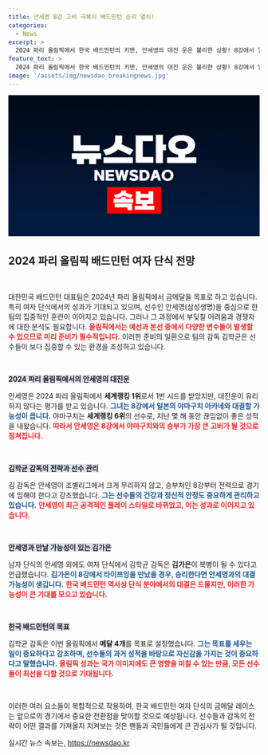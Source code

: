 ```yaml
---
title: 안세영 8강 고비 극복이 배드민턴 승리 열쇠!
categories:
  - News
excerpt: >
  2024 파리 올림픽에서 한국 배드민턴의 키맨, 안세영의 대진 운은 불리한 상황! 8강에서 일본의 강호 야마구치와 맞붙을 가능성이 높아 긴장감이 감도는 가운데, 김 감독은 여자 단식의 복병 김가은에게도 큰 기대를 걸고 있다.
feature_text: >
  2024 파리 올림픽에서 한국 배드민턴의 키맨, 안세영의 대진 운은 불리한 상황! 8강에서 일본의 강호 야마구치와 맞붙을 가능성이 높아 긴장감이 감도는 가운데, 김 감독은 여자 단식의 복병 김가은에게도 큰 기대를 걸고 있다.
image: '/assets/img/newsdao_breakingnews.jpg'
---
```


<p><img src="/assets/img/newsdao_breakingnews.jpg" alt="implanttips 속보" /></p>

<h2 data-ke-size="size26">2024 파리 올림픽 배드민턴 여자 단식 전망</h2>

<p data-ke-size="size16">&nbsp;</p>

<p>대한민국 배드민턴 대표팀은 2024년 파리 올림픽에서 금메달을 목표로 하고 있습니다. 특히 여자 단식에서의 성과가 기대되고 있으며, 선수인 안세영(삼성생명)을 중심으로 한 팀의 집중적인 훈련이 이어지고 있습니다. 그러나 그 과정에서 부딪칠 어려움과 경쟁자에 대한 분석도 필요합니다. <b><span style="color: #ee2323;">올림픽에서는 예선과 본선 중에서 다양한 변수들이 발생할 수 있으므로 미리 준비가 필수적입니다.</span></b> 이러한 준비의 일환으로 팀의 감독 김학균은 선수들이 보다 집중할 수 있는 환경을 조성하고 있습니다.</p>

<p data-ke-size="size16">&nbsp;</p>

<p><b><span style="background-color: #21538527;">2024 파리 올림픽에서의 안세영의 대진운</span></b></p>

<p>안세영은 2024 파리 올림픽에서 <strong>세계랭킹 1위</strong>로서 1번 시드를 받았지만, 대진운이 유리하지 않다는 평가를 받고 있습니다. <b><span style="color: #1a5490;">그녀는 8강에서 일본의 야마구치 아카네와 대결할 가능성이 큽니다.</span></b> 야마구치는 <strong>세계랭킹 6위</strong>의 선수로, 지난 몇 해 동안 끊임없이 좋은 성적을 내왔습니다. <b><span style="color: #ee2323;">따라서 안세영은 8강에서 야마구치와의 승부가 가장 큰 고비가 될 것으로 점쳐집니다.</span></b></p>

<p data-ke-size="size16">&nbsp;</p>

<p><b><span style="background-color: #21538527;">김학균 감독의 전략과 선수 관리</span></b></p>

<p>김 감독은 안세영이 조별리그에서 크게 무리하지 않고, 승부처인 8강부터 전력으로 경기에 임해야 한다고 강조했습니다. <b><span style="color: #1a5490;">그는 선수들의 건강과 정신적 안정도 중요하게 관리하고 있습니다.</span></b> <b><span style="color: #ee2323;">안세영이 최근 공격적인 플레이 스타일로 바뀌었고, 이는 성과로 이어지고 있습니다.</span></b> </p>

<p data-ke-size="size16">&nbsp;</p>

<p><b><span style="background-color: #21538527;">안세영과 만날 가능성이 있는 김가은</span></b></p>

<p>남자 단식의 안세영 외에도 여자 단식에서 김학균 감독은 <strong>김가은</strong>이 복병이 될 수 있다고 언급했습니다. <b><span style="color: #1a5490;">김가은이 8강에서 타이쯔잉을 만났을 경우, 승리한다면 안세영과의 대결 가능성이 생깁니다.</span></b> <b><span style="color: #ee2323;">한국 배드민턴 역사상 단식 분야에서의 대결은 드물지만, 이러한 가능성이 큰 기대를 모으고 있습니다.</span></b></p>

<p data-ke-size="size16">&nbsp;</p>

<p><b><span style="background-color: #21538527;">한국 배드민턴의 목표</span></b></p>

<p>김학균 감독은 이번 올림픽에서 <strong>메달 4개</strong>를 목표로 설정했습니다. <b><span style="color: #1a5490;">그는 목표를 세우는 일이 중요하다고 강조하며, 선수들의 과거 성적을 바탕으로 자신감을 가지는 것이 중요하다고 말했습니다.</span></b> <b><span style="color: #ee2323;">올림픽 성과는 국가 이미지에도 큰 영향을 미칠 수 있는 만큼, 모든 선수들이 최선을 다할 것으로 기대됩니다.</span></b></p>

<p data-ke-size="size16">&nbsp;</p>

<p>이러한 여러 요소들이 복합적으로 작용하여, 한국 배드민턴 여자 단식의 금메달 레이스는 앞으로의 경기에서 중요한 전환점을 맞이할 것으로 예상됩니다. 선수들과 감독의 전략이 어떤 결과를 가져올지 지켜보는 것은 팬들과 국민들에게 큰 관심사가 될 것입니다.</p>
실시간 뉴스 속보는, <a href="https://newsdao.kr" rel="dofollow">https://newsdao.kr</a>


